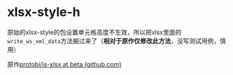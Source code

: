 # xlsx-style-h

原始的xlsx-style的包设置单元格高度不生效，所以把xlsx里面的`write_ws_xml_data`方法搬过来了（**相对于原作仅修改此方法**，没写测试用例，慎用）

原作[protobi/js-xlsx at beta (github.com)](https://github.com/protobi/js-xlsx/tree/beta)

